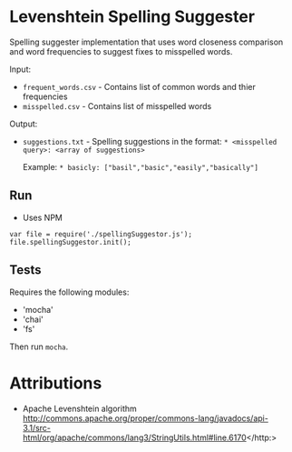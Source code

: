 # Levenshtein Spelling Suggester #

Spelling suggester implementation that uses word closeness comparison and word 
frequencies to suggest fixes to misspelled words. 

Input:

* `frequent_words.csv` - Contains list of common words and thier frequencies
* `misspelled.csv` - Contains list of misspelled words

Output:

* `suggestions.txt` - Spelling suggestions in the format: `* <misspelled query>: <array of suggestions>`
   
   Example: `* basicly: ["basil","basic","easily","basically"]`
   
## Run

* Uses NPM

`var file = require('./spellingSuggestor.js');`
`file.spellingSuggestor.init();`

## Tests

Requires the following modules: 

* 'mocha'
* 'chai'
* 'fs'

Then run `mocha`. 


# Attributions

* Apache Levenshtein algorithm 
  <http://commons.apache.org/proper/commons-lang/javadocs/api-3.1/src-html/org/apache/commons/lang3/StringUtils.html#line.6170></http:>